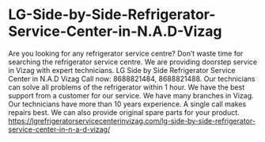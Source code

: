 # LG-Side-by-Side-Refrigerator-Service-Center-in-N.A.D-Vizag
Are you looking for any refrigerator service centre? Don’t waste time for searching the refrigerator service centre. We are providing doorstep service in Vizag with expert technicians. LG Side by Side Refrigerator Service Center in N.A.D Vizag Call now: 8688821484, 8688821488. Our technicians can solve all problems of the refrigerator within 1 hour. We have the best support from a customer for our service. We have many branches in Vizag. Our technicians have more than 10 years experience. A single call makes repairs best. We can also provide original spare parts for your product.   https://lgrefrigeratorservicecenterinvizag.com/lg-side-by-side-refrigerator-service-center-in-n-a-d-vizag/
